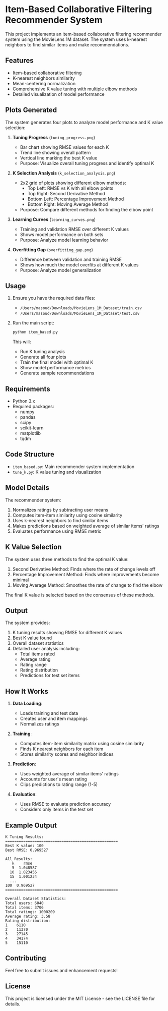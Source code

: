 # Item-Based Collaborative Filtering Recommender System

This project implements an item-based collaborative filtering recommender system using the MovieLens 1M dataset. The system uses k-nearest neighbors to find similar items and make recommendations.

## Features

- Item-based collaborative filtering
- K-nearest neighbors similarity
- Mean-centering normalization
- Comprehensive K value tuning with multiple elbow methods
- Detailed visualization of model performance

## Plots Generated

The system generates four plots to analyze model performance and K value selection:

1. **Tuning Progress** (`tuning_progress.png`)
   - Bar chart showing RMSE values for each K
   - Trend line showing overall pattern
   - Vertical line marking the best K value
   - Purpose: Visualize overall tuning progress and identify optimal K

2. **K Selection Analysis** (`k_selection_analysis.png`)
   - 2x2 grid of plots showing different elbow methods:
     - Top Left: RMSE vs K with all elbow points
     - Top Right: Second Derivative Method
     - Bottom Left: Percentage Improvement Method
     - Bottom Right: Moving Average Method
   - Purpose: Compare different methods for finding the elbow point

3. **Learning Curves** (`learning_curves.png`)
   - Training and validation RMSE over different K values
   - Shows model performance on both sets
   - Purpose: Analyze model learning behavior

4. **Overfitting Gap** (`overfitting_gap.png`)
   - Difference between validation and training RMSE
   - Shows how much the model overfits at different K values
   - Purpose: Analyze model generalization

## Usage

1. Ensure you have the required data files:
   - `/Users/masoud/Downloads/MovieLens_1M_Dataset/train.csv`
   - `/Users/masoud/Downloads/MovieLens_1M_Dataset/test.csv`

2. Run the main script:
   ```bash
   python item_based.py
   ```
   This will:
   - Run K tuning analysis
   - Generate all four plots
   - Train the final model with optimal K
   - Show model performance metrics
   - Generate sample recommendations

## Requirements

- Python 3.x
- Required packages:
  - numpy
  - pandas
  - scipy
  - scikit-learn
  - matplotlib
  - tqdm

## Code Structure

- `item_based.py`: Main recommender system implementation
- `tune_k.py`: K value tuning and visualization

## Model Details

The recommender system:
1. Normalizes ratings by subtracting user means
2. Computes item-item similarity using cosine similarity
3. Uses k-nearest neighbors to find similar items
4. Makes predictions based on weighted average of similar items' ratings
5. Evaluates performance using RMSE metric

## K Value Selection

The system uses three methods to find the optimal K value:
1. Second Derivative Method: Finds where the rate of change levels off
2. Percentage Improvement Method: Finds where improvements become minimal
3. Moving Average Method: Smoothes the rate of change to find the elbow

The final K value is selected based on the consensus of these methods.

## Output

The system provides:
1. K tuning results showing RMSE for different K values
2. Best K value found
3. Overall dataset statistics
4. Detailed user analysis including:
   - Total items rated
   - Average rating
   - Rating range
   - Rating distribution
   - Predictions for test set items

## How It Works

1. **Data Loading**:
   - Loads training and test data
   - Creates user and item mappings
   - Normalizes ratings

2. **Training**:
   - Computes item-item similarity matrix using cosine similarity
   - Finds K nearest neighbors for each item
   - Stores similarity scores and neighbor indices

3. **Prediction**:
   - Uses weighted average of similar items' ratings
   - Accounts for user's mean rating
   - Clips predictions to rating range (1-5)

4. **Evaluation**:
   - Uses RMSE to evaluate prediction accuracy
   - Considers only items in the test set

## Example Output

```
K Tuning Results:
==================================================
Best K value: 100
Best RMSE: 0.969527

All Results:
   k    rmse
   5  1.048587
  10  1.023456
  15  1.001234
  ...
100  0.969527
==================================================

Overall Dataset Statistics:
Total users: 6040
Total items: 3706
Total ratings: 1000209
Average rating: 3.58
Rating distribution:
1    6110
2    11370
3    27145
4    34174
5    15110
```

## Contributing

Feel free to submit issues and enhancement requests!

## License

This project is licensed under the MIT License - see the LICENSE file for details. 
